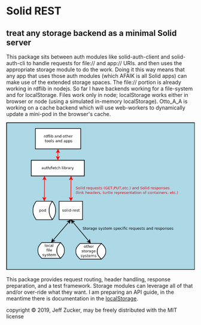 # Solid REST

## treat any storage backend as a minimal Solid server

<!--
[![NPM](https://nodei.co/npm/solid-rest.png)](https://nodei.co/npm/solid-rest/)
-->

This package sits between auth modules like solid-auth-client and solid-auth-cli to handle requests for file:// and app:// URIs. and then uses the appropriate storage module to do the work.  Doing it this way means that any app that uses those auth modules (which AFAIK is all Solid apps) can make use of the extended storage spaces.  The file:// portion is already working in rdflib in nodejs.  So far I have backends working for a file-system and for localStorage.  Files work only in node; localStorage works either in browser or node (using a simulated in-memory localStorage).  Otto_A_A is working on a cache backend which will use web-workers to dynamically update a mini-pod in the browser's cache.  

<img src="./solid-rest.png" alt="diagram of solid-rest">

This package provides request routing, header handling, response preparation, and a test framework.  Storage modules can leverage all of that and/or over-ride what they want.  I am preparing an API guide, in the meantime there is documentation in the [localStorage](./src/localStorage.js).

copyright &copy; 2019, Jeff Zucker, may be freely distributed with the MIT license
